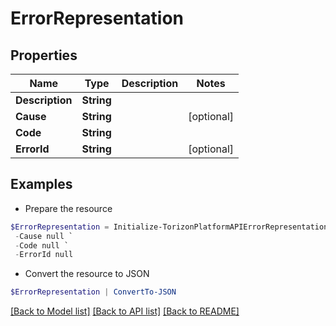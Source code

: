 # ErrorRepresentation
## Properties

Name | Type | Description | Notes
------------ | ------------- | ------------- | -------------
**Description** | **String** |  | 
**Cause** | **String** |  | [optional] 
**Code** | **String** |  | 
**ErrorId** | **String** |  | [optional] 

## Examples

- Prepare the resource
```powershell
$ErrorRepresentation = Initialize-TorizonPlatformAPIErrorRepresentation  -Description null `
 -Cause null `
 -Code null `
 -ErrorId null
```

- Convert the resource to JSON
```powershell
$ErrorRepresentation | ConvertTo-JSON
```

[[Back to Model list]](../README.md#documentation-for-models) [[Back to API list]](../README.md#documentation-for-api-endpoints) [[Back to README]](../README.md)

